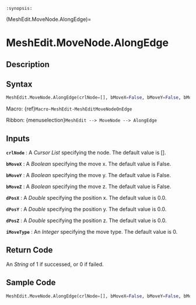 ```{module} MeshEdit.MoveNode.AlongEdge()
:synopsis:
```

(MeshEdit.MoveNode.AlongEdge)=

# MeshEdit.MoveNode.AlongEdge

## Description

## Syntax

```python
MeshEdit.MoveNode.AlongEdge(crlNode=[], bMoveX=False, bMoveY=False, bMoveZ=False, dPosX=0.0, dPosY=0.0, dPosZ=0.0, iMoveType=0)
```

Macro: {ref}`Macro-MeshEdit-MeshEditMoveNodeOnEdge`

Ribbon: {menuselection}`MeshEdit --> MoveNode --> AlongEdge`

## Inputs

**`crlNode`**
: A _Cursor List_ specifying the node. The default value is [].

**`bMoveX`**
: A _Boolean_ specifying the move x. The default value is False.

**`bMoveY`**
: A _Boolean_ specifying the move y. The default value is False.

**`bMoveZ`**
: A _Boolean_ specifying the move z. The default value is False.

**`dPosX`**
: A _Double_ specifying the position x. The default value is 0.0.

**`dPosY`**
: A _Double_ specifying the position y. The default value is 0.0.

**`dPosZ`**
: A _Double_ specifying the position z. The default value is 0.0.

**`iMoveType`**
: An _Integer_ specifying the move type. The default value is 0.

## Return Code

An _String_ of 1 if successed, or 0 if failed.

## Sample Code

```python
MeshEdit.MoveNode.AlongEdge(crlNode=[], bMoveX=False, bMoveY=False, bMoveZ=False, dPosX=0.0, dPosY=0.0, dPosZ=0.0, iMoveType=0)
```
